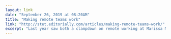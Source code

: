 ```yaml
---
layout: link 
date: "September 26, 2019 at 08:20AM"
title: "Making remote teams work"
link: "http://stet.editorially.com/articles/making-remote-teams-work/"
excerpt: "Last year saw both a clampdown on remote working at Marissa Mayer’s Yahoo! and the publication of 37 Signals’ Remote, an occasionally breathless but largely convincing treatise on why and how to work remotely."
---
```

